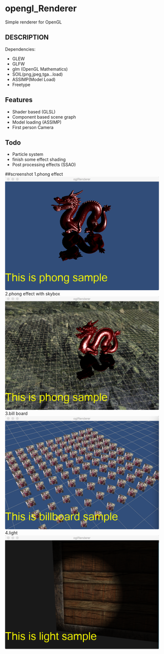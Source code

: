 # opengl_Renderer
Simple renderer for OpenGL

## DESCRIPTION

Dependencies:

* GLEW
* GLFW
* glm (OpenGL Mathematics)
* SOIL(png,jpeg,tga...load)
* ASSIMP(Model Load)
* Freetype

## Features

* Shader based (GLSL)
* Component based scene graph
* Model loading (ASSIMP)
* First person Camera

## Todo
* Particle system
* finish some effect shading
* Post processing effects (SSAO)

##screenshot
1.phong effect
![screenshot](https://github.com/zc5872061/opengl_Renderer/blob/master/screenshot/1.png) 
2.phong effect with skybox
![screenshot](https://github.com/zc5872061/opengl_Renderer/blob/master/screenshot/2.png)
3.bill board
![screenshot](https://github.com/zc5872061/opengl_Renderer/blob/master/screenshot/3.jpg) 
4.light
![screenshot](https://github.com/zc5872061/opengl_Renderer/blob/master/screenshot/4.png)
